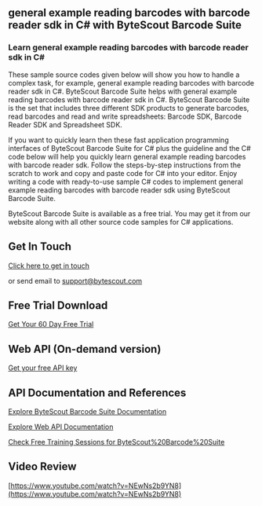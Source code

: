 ## general example reading barcodes with barcode reader sdk in C# with ByteScout Barcode Suite

### Learn general example reading barcodes with barcode reader sdk in C#

These sample source codes given below will show you how to handle a complex task, for example, general example reading barcodes with barcode reader sdk in C#. ByteScout Barcode Suite helps with general example reading barcodes with barcode reader sdk in C#. ByteScout Barcode Suite is the set that includes three different SDK products to generate barcodes, read barcodes and read and write spreadsheets: Barcode SDK, Barcode Reader SDK and Spreadsheet SDK.

If you want to quickly learn then these fast application programming interfaces of ByteScout Barcode Suite for C# plus the guideline and the C# code below will help you quickly learn general example reading barcodes with barcode reader sdk. Follow the steps-by-step instructions from the scratch to work and copy and paste code for C# into your editor. Enjoy writing a code with ready-to-use sample C# codes to implement general example reading barcodes with barcode reader sdk using ByteScout Barcode Suite.

ByteScout Barcode Suite is available as a free trial. You may get it from our website along with all other source code samples for C# applications.

## Get In Touch

[Click here to get in touch](https://bytescout.zendesk.com/hc/en-us/requests/new?subject=ByteScout%20Barcode%20Suite%20Question)

or send email to [support@bytescout.com](mailto:support@bytescout.com?subject=ByteScout%20Barcode%20Suite%20Question) 

## Free Trial Download

[Get Your 60 Day Free Trial](https://bytescout.com/download/web-installer?utm_source=github-readme)

## Web API (On-demand version)

[Get your free API key](https://pdf.co/documentation/api?utm_source=github-readme)

## API Documentation and References

[Explore ByteScout Barcode Suite Documentation](https://bytescout.com/documentation/index.html?utm_source=github-readme)

[Explore Web API Documentation](https://pdf.co/documentation/api?utm_source=github-readme)

[Check Free Training Sessions for ByteScout%20Barcode%20Suite](https://academy.bytescout.com/)

## Video Review

[https://www.youtube.com/watch?v=NEwNs2b9YN8](https://www.youtube.com/watch?v=NEwNs2b9YN8)